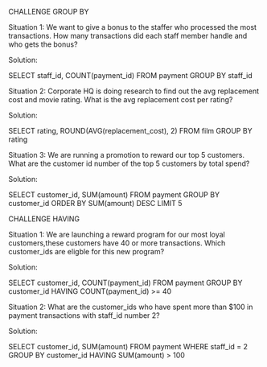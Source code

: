 CHALLENGE GROUP BY

Situation 1: We want to give a bonus to the staffer who processed the most transactions. How many transactions did each staff member handle and who gets the bonus?

Solution:

SELECT staff_id, COUNT(payment_id)
FROM payment
GROUP BY staff_id

Situation 2: Corporate HQ is doing research to find out the avg replacement cost and movie rating. What is the avg replacement cost per rating?

Solution:

SELECT rating, ROUND(AVG(replacement_cost), 2)
FROM film
GROUP BY rating

Situation 3: We are running a promotion to reward our top 5 customers. What are the customer id number of the top 5 customers by total spend?

Solution:

SELECT customer_id, SUM(amount)
FROM payment
GROUP BY customer_id
ORDER BY SUM(amount) DESC
LIMIT 5

CHALLENGE HAVING

Situation 1: We are launching a reward program for our most loyal customers,these customers have 40 or more transactions. Which customer_ids are eligble for this new program?

Solution:

SELECT customer_id, COUNT(payment_id)
FROM payment
GROUP BY customer_id
HAVING COUNT(payment_id) >= 40

Situation 2: What are the customer_ids who have spent more than \$100 in payment transactions with staff_id number 2?

Solution:

SELECT customer_id, SUM(amount)
FROM payment
WHERE staff_id = 2
GROUP BY customer_id
HAVING SUM(amount) > 100
